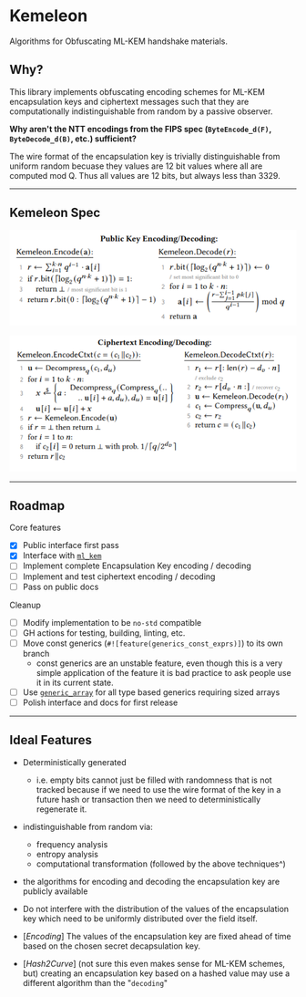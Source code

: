 # Kemeleon

Algorithms for Obfuscating ML-KEM handshake materials.

## Why?

This library implements obfuscating encoding schemes for ML-KEM encapsulation
keys and ciphertext messages such that they are computationally indistinguishable
from random by a passive observer.

**Why aren't the NTT encodings from the FIPS spec (`ByteEncode_d(F)`, `ByteDecode_d(B)`, etc.) sufficient?**

The wire format of the encapsulation key is trivially distinguishable from uniform
random becuase they values are 12 bit values where all are computed mod Q. Thus
all values are 12 bits, but always less than 3329.

---

## Kemeleon Spec

![Encapsulation Key Encoding Scheme](doc/kemeleon_ek_scheme_gunther_etal.png "Encapsulation Key Encoding")

![Ciphertext Encoding Scheme](doc/kemeleon_ct_scheme_gunther_etal.png "Ciphertext Encoding")

---

## Roadmap

Core features

- [x] Public interface first pass
- [x] Interface with [`ml_kem`](https://docs.rs/ml-kem/latest)
- [ ] Implement complete Encapsulation Key encoding / decoding
- [ ] Implement and test ciphertext encoding / decoding
- [ ] Pass on public docs

Cleanup

- [ ] Modify implementation to be `no-std` compatible
- [ ] GH actions for testing, building, linting, etc.
- [ ] Move const generics (`#![feature(generics_const_exprs)]`) to its own branch
  - const generics are an unstable feature, even though this is a very simple
application of the feature it is bad practice to ask people use it in its current state.
- [ ] Use [`generic_array`](https://docs.rs/generic-array/latest/generic_array/) for
all type based generics requiring sized arrays
- [ ] Polish interface and docs for first release

---

## Ideal Features

- Deterministically generated
  - i.e. empty bits cannot just be filled with randomness that is not tracked
  because if we need to use the wire format of the key in a future hash or
  transaction then we need to deterministically regenerate it.

- indistinguishable from random via:
  - frequency analysis
  - entropy analysis
  - computational transformation (followed by the above techniques^)

- the algorithms for encoding and decoding the encapsulation key are publicly available

- Do not interfere with the distribution of the values of the encapsulation key
which need to be uniformly distributed over the field itself.

- [_Encoding_] The values of the encapsulation key are fixed ahead of time based on the chosen
secret decapsulation key.

- [_Hash2Curve_] \(not sure this even makes sense for ML-KEM schemes, but) creating an encapsulation
key based on a hashed value may use a different algorithm than the "`decoding`"
